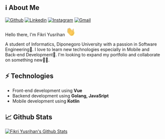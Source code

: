 ## ℹ About Me
[![Github](https://img.shields.io/badge/-Github-000?style=flat&logo=Github&logoColor=white)](https://github.com/fikriyusrihan)
[![Linkedin](https://img.shields.io/badge/-LinkedIn-blue?style=flat&logo=Linkedin&logoColor=white)](https://www.linkedin.com/in/fikri-yusrihan/)
[![Instagram](https://img.shields.io/badge/-Instagram-c13584?style=flat&labelColor=c13584&logo=instagram&logoColor=white)](https://www.instagram.com/fikriyusrihan/)
[![Gmail](https://img.shields.io/badge/-Gmail-c14438?style=flat&logo=Gmail&logoColor=white)](mailto:fikriyusrihan@gmail.com)

<p> Hello there, I'm Fikri Yusrihan <img src="https://raw.githubusercontent.com/ABSphreak/ABSphreak/master/gifs/Hi.gif" width="30px" height="30px"></p>

A student of Informatics, Diponegoro University with a passion in Software Engineering🏫. I love to learn new technologies especially in Mobile and Back-end Development📱. I'm looking to expand my portfolio and collaborate on something new👨‍💻.

## ⚡ Technologies
- Front-end development using **Vue**
- Backend development using **Golang, JavaSript**
- Mobile development using **Kotlin**

## 📈 Github Stats

<a href="https://github.com/fikriyusrihan/fikriyusrihan">
 <img alt="Fikri Yusrihan's Github Stats" src="https://github-readme-stats.vercel.app/api/?username=fikriyusrihan&show_icons=true&count_private=true&theme=react&hide_border=true&bg_color=1F222E&title_color=F85D7F&icon_color=F8D866" height="192px"/>
</a>


